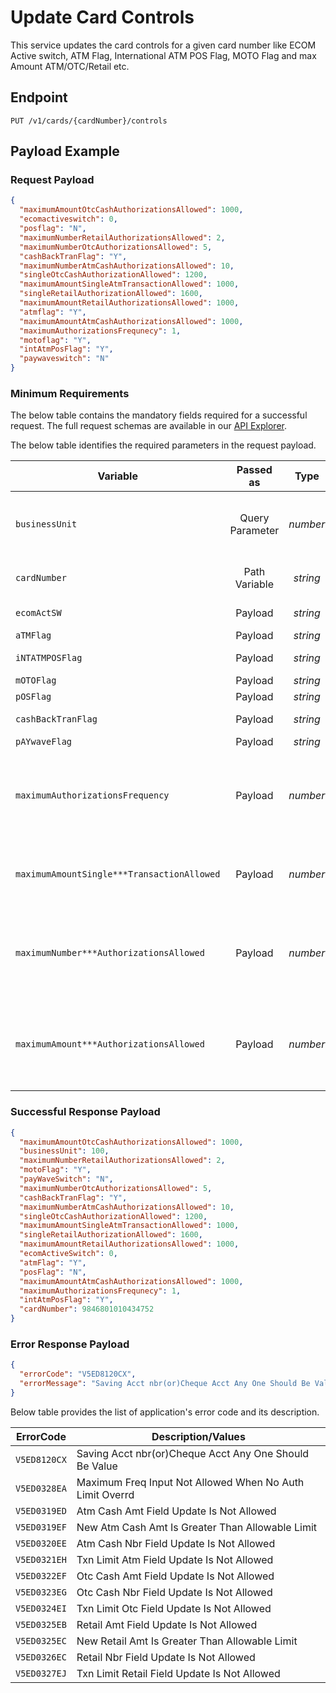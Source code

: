# Update Card Controls

This service updates the card controls for a given card number like ECOM Active switch, ATM Flag, International ATM POS Flag, MOTO Flag and max Amount ATM/OTC/Retail etc.

  
## Endpoint

`PUT /v1/cards/{cardNumber}/controls`

## Payload Example

### Request Payload

```json
{
  "maximumAmountOtcCashAuthorizationsAllowed": 1000,
  "ecomactiveswitch": 0,
  "posflag": "N",
  "maximumNumberRetailAuthorizationsAllowed": 2,
  "maximumNumberOtcAuthorizationsAllowed": 5,
  "cashBackTranFlag": "Y",
  "maximumNumberAtmCashAuthorizationsAllowed": 10,
  "singleOtcCashAuthorizationAllowed": 1200,
  "maximumAmountSingleAtmTransactionAllowed": 1000,
  "singleRetailAuthorizationAllowed": 1600,
  "maximumAmountRetailAuthorizationsAllowed": 1000,
  "atmflag": "Y",
  "maximumAmountAtmCashAuthorizationsAllowed": 1000,
  "maximumAuthorizationsFrequnecy": 1,
  "motoflag": "Y",
  "intAtmPosFlag": "Y",
  "paywaveswitch": "N"
}
```

### Minimum Requirements

The below table contains the mandatory fields required for a successful request. The full request schemas are available in our [API Explorer](../api/?type=put&path=/v1/cards/{cardNumber}/controls).

The below table identifies the required parameters in the request payload.

| Variable | Passed as | Type | Length | Description/Values |
| -------- | :-------: | :--: | :------------: | ------------------ |
| `businessUnit` | Query Parameter | *number* | 3 | Identification number of the organization associated with the account. |
| `cardNumber` | Path Variable | *string* | 19 | Token Number associated with the clear PAN. | 
| `ecomActSW` | Payload | *string* | 1 |  ECOM Active switch. | 
| `aTMFlag` | Payload | *string* | 1 | ATM Flag. | 
| `iNTATMPOSFlag` | Payload | *string* | 1 | International ATM POS Flag. | 
| `mOTOFlag` | Payload | *string* | 1 | MOTO Flag. | 
| `pOSFlag` | Payload | *string* | 1 | POS Flag. | 
| `cashBackTranFlag` | Payload | *string* | 1 | Cash Back Transaction Flag. | 
| `pAYwaveFlag` | Payload | *string* | 1 | Pay Wave Switch. | 
| `maximumAuthorizationsFrequency` | Payload | *number* | 1 | Limit frequency to update. Valid values are a) "1"  Daily limits b) "2" Cycle to Date limits c) "3" Year to Date limits  |
| `maximumAmountSingle***TransactionAllowed` | Payload | *number* | 09 | Maximum amount of the Single ***(ATM / OTC / Retail) transaction allowed. |
| `maximumNumber***AuthorizationsAllowed` | Payload | *number* | 09 | Maximum number of the cumulatative ***(ATM / OTC / Retail) transaction allowed for a given frequency (daily / CTD/ YTD). |
| `maximumAmount***AuthorizationsAllowed` | Payload | *number* | 17 | Maximum amount of the cumulatative ***(ATM / OTC / Retail) transaction allowed for a given frequency (daily / CTD/ YTD). |


### Successful Response Payload

```json
{
  "maximumAmountOtcCashAuthorizationsAllowed": 1000,
  "businessUnit": 100,
  "maximumNumberRetailAuthorizationsAllowed": 2,
  "motoFlag": "Y",
  "payWaveSwitch": "N",
  "maximumNumberOtcAuthorizationsAllowed": 5,
  "cashBackTranFlag": "Y",
  "maximumNumberAtmCashAuthorizationsAllowed": 10,
  "singleOtcCashAuthorizationAllowed": 1200,
  "maximumAmountSingleAtmTransactionAllowed": 1000,
  "singleRetailAuthorizationAllowed": 1600,
  "maximumAmountRetailAuthorizationsAllowed": 1000,
  "ecomActiveSwitch": 0,
  "atmFlag": "Y",
  "posFlag": "N",
  "maximumAmountAtmCashAuthorizationsAllowed": 1000,
  "maximumAuthorizationsFrequnecy": 1,
  "intAtmPosFlag": "Y",
  "cardNumber": 9846801010434752
}
```

### Error Response Payload

```json
{
  "errorCode": "V5ED8120CX",
  "errorMessage": "Saving Acct nbr(or)Cheque Acct Any One Should Be Value"  
}
```

Below table provides the list of application's error code and its description.

| ErrorCode |  Description/Values |
| --------  | ------------------ |
| `V5ED8120CX` | Saving Acct nbr(or)Cheque Acct Any One Should Be Value |        
| `V5ED0328EA` | Maximum Freq Input Not Allowed When No Auth Limit Overrd | 
| `V5ED0319ED` | Atm Cash Amt Field Update Is Not Allowed | 
| `V5ED0319EF` | New Atm Cash Amt Is Greater Than Allowable Limit | 
| `V5ED0320EE` | Atm Cash Nbr Field Update Is Not Allowed | 
| `V5ED0321EH` | Txn Limit Atm Field Update Is Not Allowed | 
| `V5ED0322EF` | Otc Cash Amt Field Update Is Not Allowed | 
| `V5ED0323EG` | Otc Cash Nbr Field Update Is Not Allowed | 
| `V5ED0324EI` | Txn Limit Otc Field Update Is Not Allowed | 
| `V5ED0325EB` | Retail Amt Field Update Is Not Allowed | 
| `V5ED0325EC` | New Retail Amt Is Greater Than Allowable Limit | 
| `V5ED0326EC` | Retail Nbr Field Update Is Not Allowed | 
| `V5ED0327EJ` | Txn Limit Retail Field Update Is Not Allowed  | 